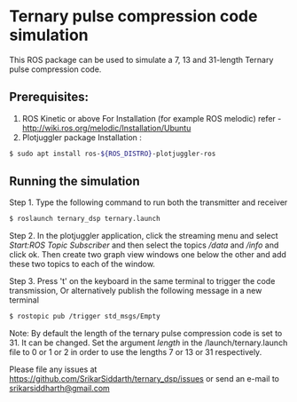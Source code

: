 # Ternary pulse compression code simulation

This ROS package can be used to simulate a 7, 13 and 31-length Ternary pulse compression code.

## Prerequisites:
1. ROS Kinetic or above
For Installation (for example ROS melodic) refer - http://wiki.ros.org/melodic/Installation/Ubuntu
2. Plotjuggler package
Installation :
```sh
$ sudo apt install ros-${ROS_DISTRO}-plotjuggler-ros
```
## Running the simulation
Step 1. Type the following command to run both the transmitter and receiver

```sh
$ roslaunch ternary_dsp ternary.launch
```
Step 2. In the plotjuggler application, click the streaming menu and select *Start:ROS Topic Subscriber* and then select the topics */data* and */info* and click ok.
Then create two graph view windows one below the other and add these two topics to each of the window.

Step 3.  Press 't' on the keyboard in the same terminal to trigger the code transmission,
Or alternatively publish the following message in a new terminal
```sh
$ rostopic pub /trigger std_msgs/Empty
```

Note: By default the length of the ternary pulse compression code is set to 31. It can be changed. Set the argument *length* in the /launch/ternary.launch file to 0 or 1 or 2 in order to use the lengths 7 or 13 or 31 respectively.

Please file any issues at https://github.com/SrikarSiddarth/ternary_dsp/issues or send an e-mail to srikarsiddharth@gmail.com
